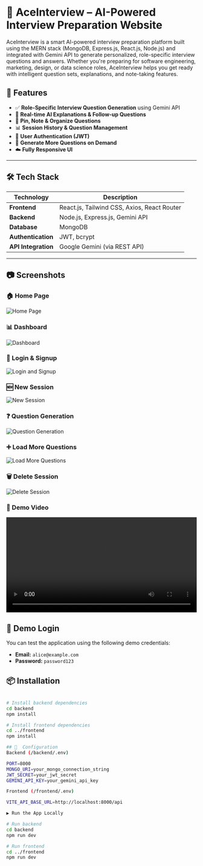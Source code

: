 


# 🧠 AceInterview – AI-Powered Interview Preparation Website

AceInterview is a smart AI-powered interview preparation platform built using the MERN stack (MongoDB, Express.js, React.js, Node.js) and integrated with Gemini API to generate personalized, role-specific interview questions and answers. Whether you're preparing for software engineering, marketing, design, or data science roles, AceInterview helps you get ready with intelligent question sets, explanations, and note-taking features.



## 🚀 Features

- ✅ **Role-Specific Interview Question Generation** using Gemini API
- 🧠 **Real-time AI Explanations & Follow-up Questions**
- 📝 **Pin, Note & Organize Questions**
- 📊 **Session History & Question Management**
- 🔐 **User Authentication (JWT)**
- 🔄 **Generate More Questions on Demand**
- ☁️ **Fully Responsive UI**

---

## 🛠️ Tech Stack

| Technology | Description |
|------------|-------------|
| **Frontend** | React.js, Tailwind CSS, Axios, React Router |
| **Backend** | Node.js, Express.js, Gemini API |
| **Database** | MongoDB |
| **Authentication** | JWT, bcrypt |
| **API Integration** | Google Gemini (via REST API) |

---
## 📷 Screenshots

### 🏠 Home Page
![Home Page](https://github.com/Darshangnayak/Ace-Interview/blob/861d25f6123ad8ba071bcd50d6d234fd451a9b2e/HomePage%20(2).png)

### 📊 Dashboard
![Dashboard](https://github.com/Darshangnayak/Ace-Interview/blob/489e4754a3db8964dfdaf1ed079d63d72284d2d7/Dashboard.png)

### 🔐 Login & Signup
![Login and Signup](https://github.com/Darshangnayak/Ace-Interview/blob/861d25f6123ad8ba071bcd50d6d234fd451a9b2e/SignUp%26Login%20.jpg)

### 🆕 New Session
![New Session](https://github.com/Darshangnayak/Ace-Interview/blob/861d25f6123ad8ba071bcd50d6d234fd451a9b2e/NewSession.png)

### ❓ Question Generation
![Question Generation](https://github.com/Darshangnayak/Ace-Interview/blob/861d25f6123ad8ba071bcd50d6d234fd451a9b2e/QuestionGeneration.png)

### ➕ Load More Questions
![Load More Questions](https://github.com/Darshangnayak/Ace-Interview/blob/861d25f6123ad8ba071bcd50d6d234fd451a9b2e/LoadMore.png)

### 🗑️ Delete Session
![Delete Session](https://github.com/Darshangnayak/Ace-Interview/blob/861d25f6123ad8ba071bcd50d6d234fd451a9b2e/DeleteSession.png)

 ### 🎥 Demo Video

<video width="100%" controls>
  <source src="https://github.com/Darshangnayak/Ace-Interview/raw/main/project%20video%20(1)%20(1).mp4" type="video/mp4">
  Your browser does not support the video tag.
</video>


## 🧪 Demo Login

You can test the application using the following demo credentials:

- **Email:** `alice@example.com`
- **Password:** `password123`


## 📦 Installation

```bash

# Install backend dependencies
cd backend
npm install

# Install frontend dependencies
cd ../frontend
npm install

## 🔧  Configuration
Backend (/backend/.env)

PORT=8000
MONGO_URI=your_mongo_connection_string
JWT_SECRET=your_jwt_secret
GEMINI_API_KEY=your_gemini_api_key

Frontend (/frontend/.env)

VITE_API_BASE_URL=http://localhost:8000/api

▶️ Run the App Locally

# Run backend
cd backend
npm run dev

# Run frontend
cd ../frontend
npm run dev

